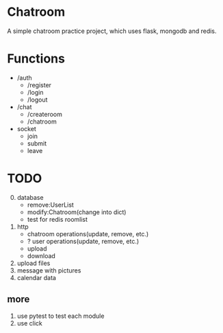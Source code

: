 # Chatroom
A simple chatroom practice project, which uses flask, mongodb and redis.

# Functions
- /auth
    - /register
    - /login
    - /logout
- /chat
    - /createroom
    - /chatroom
- socket
    - join
    - submit
    - leave

# TODO
0. database
    - remove:UserList
    - modify:Chatroom(change into dict)
    - test for redis roomlist
1. http
    - chatroom operations(update, remove, etc.)
    - ? user operations(update, remove, etc.)
    - upload
    - download
3. upload files
4. message with pictures
5. calendar data

## more
1. use pytest to test each module
2. use click
